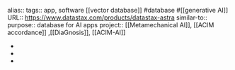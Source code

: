 alias::
tags:: app, software [[vector database]] #database #[[generative AI]]
URL:: https://www.datastax.com/products/datastax-astra
similar-to::
purpose:: database for AI apps
project:: [[Metamechanical AI]], [[ACIM accordance]] ,[[DiaGnosis]], [[ACIM-AI]]

-
-
-